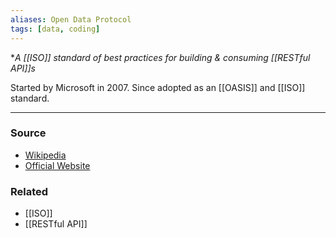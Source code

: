 ```yaml
---
aliases: Open Data Protocol
tags: [data, coding]
---
```

**A [[ISO]] standard of best practices for building & consuming [[RESTful API]]s*

Started by Microsoft in 2007. Since adopted as an [[OASIS]] and [[ISO]] standard.

---
### Source
- [Wikipedia](https://en.wikipedia.org/wiki/Open_Data_Protocol)
- [Official Website](https://www.google.com/url?sa=t&rct=j&q=&esrc=s&source=web&cd=&ved=2ahUKEwiWgIer79yAAxU9l4kEHQzjCjwQjBB6BAgUEAE&url=https%3A%2F%2Fwww.odata.org%2Fgetting-started%2Funderstand-odata-in-6-steps%2F&usg=AOvVaw3WUyp_nhIwAJHKAVM3Nvcb&opi=89978449)

### Related
- [[ISO]]
- [[RESTful API]]
 